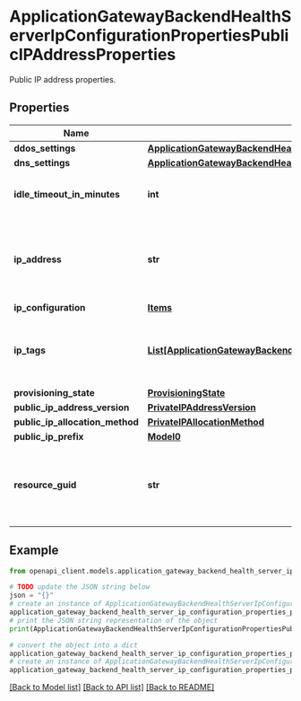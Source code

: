 # ApplicationGatewayBackendHealthServerIpConfigurationPropertiesPublicIPAddressProperties

Public IP address properties.

## Properties

Name | Type | Description | Notes
------------ | ------------- | ------------- | -------------
**ddos_settings** | [**ApplicationGatewayBackendHealthServerIpConfigurationPropertiesPublicIPAddressPropertiesDdosSettings**](ApplicationGatewayBackendHealthServerIpConfigurationPropertiesPublicIPAddressPropertiesDdosSettings.md) |  | [optional] 
**dns_settings** | [**ApplicationGatewayBackendHealthServerIpConfigurationPropertiesPublicIPAddressPropertiesDnsSettings**](ApplicationGatewayBackendHealthServerIpConfigurationPropertiesPublicIPAddressPropertiesDnsSettings.md) |  | [optional] 
**idle_timeout_in_minutes** | **int** | The idle timeout of the public IP address. | [optional] 
**ip_address** | **str** | The IP address associated with the public IP address resource. | [optional] 
**ip_configuration** | [**Items**](Items.md) |  | [optional] 
**ip_tags** | [**List[ApplicationGatewayBackendHealthServerIpConfigurationPropertiesPublicIPAddressPropertiesIpTagsInner]**](ApplicationGatewayBackendHealthServerIpConfigurationPropertiesPublicIPAddressPropertiesIpTagsInner.md) | The list of tags associated with the public IP address. | [optional] 
**provisioning_state** | [**ProvisioningState**](ProvisioningState.md) |  | [optional] 
**public_ip_address_version** | [**PrivateIPAddressVersion**](PrivateIPAddressVersion.md) |  | [optional] 
**public_ip_allocation_method** | [**PrivateIPAllocationMethod**](PrivateIPAllocationMethod.md) |  | [optional] 
**public_ip_prefix** | [**Model0**](Model0.md) |  | [optional] 
**resource_guid** | **str** | The resource GUID property of the public IP address resource. | [optional] 

## Example

```python
from openapi_client.models.application_gateway_backend_health_server_ip_configuration_properties_public_ip_address_properties import ApplicationGatewayBackendHealthServerIpConfigurationPropertiesPublicIPAddressProperties

# TODO update the JSON string below
json = "{}"
# create an instance of ApplicationGatewayBackendHealthServerIpConfigurationPropertiesPublicIPAddressProperties from a JSON string
application_gateway_backend_health_server_ip_configuration_properties_public_ip_address_properties_instance = ApplicationGatewayBackendHealthServerIpConfigurationPropertiesPublicIPAddressProperties.from_json(json)
# print the JSON string representation of the object
print(ApplicationGatewayBackendHealthServerIpConfigurationPropertiesPublicIPAddressProperties.to_json())

# convert the object into a dict
application_gateway_backend_health_server_ip_configuration_properties_public_ip_address_properties_dict = application_gateway_backend_health_server_ip_configuration_properties_public_ip_address_properties_instance.to_dict()
# create an instance of ApplicationGatewayBackendHealthServerIpConfigurationPropertiesPublicIPAddressProperties from a dict
application_gateway_backend_health_server_ip_configuration_properties_public_ip_address_properties_from_dict = ApplicationGatewayBackendHealthServerIpConfigurationPropertiesPublicIPAddressProperties.from_dict(application_gateway_backend_health_server_ip_configuration_properties_public_ip_address_properties_dict)
```
[[Back to Model list]](../README.md#documentation-for-models) [[Back to API list]](../README.md#documentation-for-api-endpoints) [[Back to README]](../README.md)


